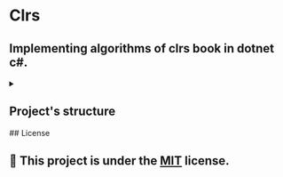 # Clrs
## Implementing algorithms of clrs book in dotnet c#.

<details><summary><h2>Project's structure</h2></summary>
  <ul>
    <li>
      Clrs-Service<br> A dotnet class library project contaning clrs book's algorihtms.<br>
    </li>
    <li>
      Clrs-Console<br> A dotnet console project to test for yourself.<br>
    </li>
    <li>
      Clrs-Test<br> A dotnet nunit project to write diffrent tests for the algorithms.<br>
    </li>
 </ul>
</details>
## License
<h2>
<g-emoji class="g-emoji" alias="scroll" fallback-src="https://github.githubassets.com/images/icons/emoji/unicode/1f4dc.png">📜</g-emoji>
This project is under the <a href="https://opensource.org/licenses/MIT" rel="nofollow">MIT</a> license.  
</h2>
